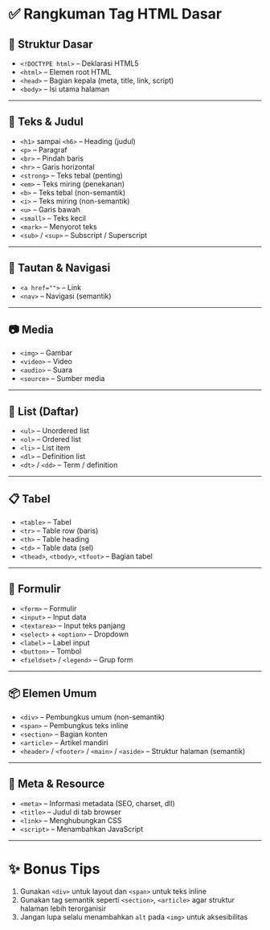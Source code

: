 # ✅ Rangkuman Tag HTML Dasar

## 🧱 Struktur Dasar

- `<!DOCTYPE html>` – Deklarasi HTML5  
- `<html>` – Elemen root HTML  
- `<head>` – Bagian kepala (meta, title, link, script)  
- `<body>` – Isi utama halaman  

---

## 📝 Teks & Judul

- `<h1>` sampai `<h6>` – Heading (judul)  
- `<p>` – Paragraf  
- `<br>` – Pindah baris  
- `<hr>` – Garis horizontal  
- `<strong>` – Teks tebal (penting)  
- `<em>` – Teks miring (penekanan)  
- `<b>` – Teks tebal (non-semantik)  
- `<i>` – Teks miring (non-semantik)  
- `<u>` – Garis bawah  
- `<small>` – Teks kecil  
- `<mark>` – Menyorot teks  
- `<sub>` / `<sup>` – Subscript / Superscript  

---

## 🔗 Tautan & Navigasi

- `<a href="">` – Link  
- `<nav>` – Navigasi (semantik)  

---

## 📷 Media

- `<img>` – Gambar  
- `<video>` – Video  
- `<audio>` – Suara  
- `<source>` – Sumber media  

---

## 🧾 List (Daftar)

- `<ul>` – Unordered list  
- `<ol>` – Ordered list  
- `<li>` – List item  
- `<dl>` – Definition list  
- `<dt>` / `<dd>` – Term / definition  

---

## 📋 Tabel

- `<table>` – Tabel  
- `<tr>` – Table row (baris)  
- `<th>` – Table heading  
- `<td>` – Table data (sel)  
- `<thead>`, `<tbody>`, `<tfoot>` – Bagian tabel  

---

## 🧍 Formulir

- `<form>` – Formulir  
- `<input>` – Input data  
- `<textarea>` – Input teks panjang  
- `<select>` + `<option>` – Dropdown  
- `<label>` – Label input  
- `<button>` – Tombol  
- `<fieldset>` / `<legend>` – Grup form  

---

## 📦 Elemen Umum

- `<div>` – Pembungkus umum (non-semantik)  
- `<span>` – Pembungkus teks inline  
- `<section>` – Bagian konten  
- `<article>` – Artikel mandiri  
- `<header>` / `<footer>` / `<main>` / `<aside>` – Struktur halaman (semantik)  

---

## 🧠 Meta & Resource

- `<meta>` – Informasi metadata (SEO, charset, dll)  
- `<title>` – Judul di tab browser  
- `<link>` – Menghubungkan CSS  
- `<script>` – Menambahkan JavaScript  

---

# ✨ Bonus Tips

1. Gunakan `<div>` untuk layout dan `<span>` untuk teks inline  
2. Gunakan tag semantik seperti `<section>`, `<article>` agar struktur halaman lebih terorganisir  
3. Jangan lupa selalu menambahkan `alt` pada `<img>` untuk aksesibilitas  
